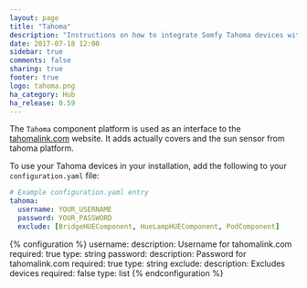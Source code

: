 ```yaml
---
layout: page
title: "Tahoma"
description: "Instructions on how to integrate Somfy Tahoma devices with Home Assistant."
date: 2017-07-18 12:00
sidebar: true
comments: false
sharing: true
footer: true
logo: tahoma.png
ha_category: Hub
ha_release: 0.59
---
```



The `Tahoma` component platform is used as an interface to the [tahomalink.com](https://www.tahomalink.com) website. It adds actually covers and the sun sensor from tahoma platform.

To use your Tahoma devices in your installation, add the following to your `configuration.yaml` file:

```yaml
# Example configuration.yaml entry
tahoma:
  username: YOUR_USERNAME
  password: YOUR_PASSWORD
  exclude: [BridgeHUEComponent, HueLampHUEComponent, PodComponent]
```

{% configuration %}
username:
  description: Username for tahomalink.com
  required: true
  type: string
password:
  description: Password for tahomalink.com
  required: true
  type: string
exclude:
  description: Excludes devices
  required: false
  type: list
{% endconfiguration %}